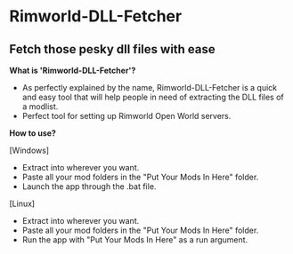# Rimworld-DLL-Fetcher
## Fetch those pesky dll files with ease

**What is 'Rimworld-DLL-Fetcher'?**
- As perfectly explained by the name, Rimworld-DLL-Fetcher is a quick and easy tool that will help people in need of extracting the DLL files of a modlist.
- Perfect tool for setting up Rimworld Open World servers.

**How to use?**

[Windows]
- Extract into wherever you want.
- Paste all your mod folders in the "Put Your Mods In Here" folder.
- Launch the app through the .bat file.

[Linux]
- Extract into wherever you want.
- Paste all your mod folders in the "Put Your Mods In Here" folder.
- Run the app with "Put Your Mods In Here" as a run argument.

